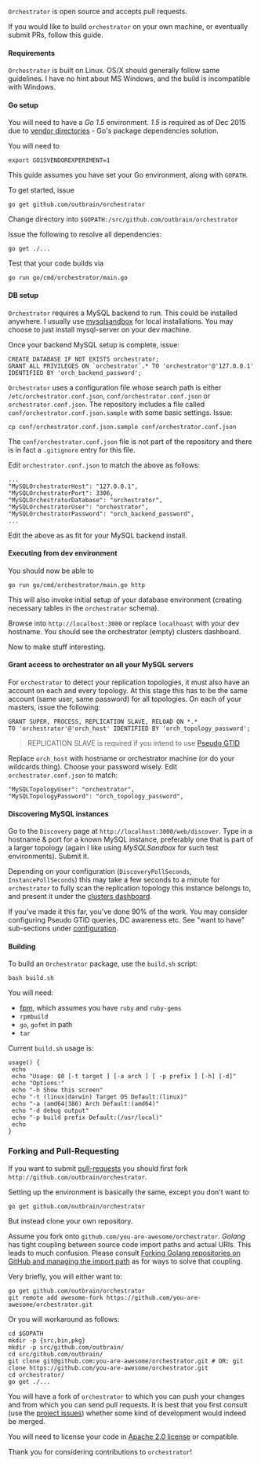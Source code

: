 `Orchestrator` is open source and accepts pull requests.

If you would like to build `orchestrator` on your own machine, or eventually submit PRs, follow this guide.

#### Requirements

`Orchestrator` is built on Linux. OS/X should generally follow same guidelines. I have no hint about MS Windows, and the
build is incompatible with Windows.

#### Go setup

You will need to have a *Go 1.5* environment. *1.5* is required as of Dec 2015 due to [vendor directories](https://golang.org/cmd/go/#hdr-Vendor_Directories) - Go's package dependencies solution.

You will need to

	export GO15VENDOREXPERIMENT=1

This guide assumes you have set your Go environment, along with `GOPATH`.

To get started, issue

	go get github.com/outbrain/orchestrator

Change directory into `$GOPATH:/src/github.com/outbrain/orchestrator`

Issue the following to resolve all dependencies:

	go get ./...

Test that your code builds via

	go run go/cmd/orchestrator/main.go

#### DB setup

`Orchestrator` requires a MySQL backend to run. This could be installed anywhere. I usually use [mysqlsandbox](http://mysqlsandbox.net/) for local installations. You may choose to just install mysql-server on your dev machine.

Once your backend MySQL setup is complete, issue:

    CREATE DATABASE IF NOT EXISTS orchestrator;
    GRANT ALL PRIVILEGES ON `orchestrator`.* TO 'orchestrator'@'127.0.0.1'
    IDENTIFIED BY 'orch_backend_password';

`Orchestrator` uses a configuration file whose search path is either `/etc/orchestrator.conf.json`,  `conf/orchestrator.conf.json` or `orchestrator.conf.json`.
The repository includes a file called `conf/orchestrator.conf.json.sample` with some basic settings. Issue:

	cp conf/orchestrator.conf.json.sample conf/orchestrator.conf.json

The `conf/orchestrator.conf.json` file is not part of the repository and there is in fact a `.gitignore` entry for this file.

Edit `orchestrator.conf.json` to match the above as follows:

    ...
    "MySQLOrchestratorHost": "127.0.0.1",
    "MySQLOrchestratorPort": 3306,
    "MySQLOrchestratorDatabase": "orchestrator",
    "MySQLOrchestratorUser": "orchestrator",
    "MySQLOrchestratorPassword": "orch_backend_password",
    ...

Edit the above as as fit for your MySQL backend install.

#### Executing from dev environment

You should now be able to

	go run go/cmd/orchestrator/main.go http

This will also invoke initial setup of your database environment (creating necessary tables in the `orchestrator` schema).

Browse into `http://localhost:3000` or replace `localhoast` with your dev hostname. You should see the orchestrator (empty) clusters dashboard.

Now to make stuff interesting.

#### Grant access to orchestrator on all your MySQL servers
For `orchestrator` to detect your replication topologies, it must also have an account on each and every topology. At this stage this has to be the
same account (same user, same password) for all topologies. On each of your masters, issue the following:

    GRANT SUPER, PROCESS, REPLICATION SLAVE, RELOAD ON *.*
    TO 'orchestrator'@'orch_host' IDENTIFIED BY 'orch_topology_password';

> REPLICATION SLAVE is required if you intend to use [Pseudo GTID](#pseudo-gtid)

Replace `orch_host` with hostname or orchestrator machine (or do your wildcards thing). Choose your password wisely. Edit `orchestrator.conf.json` to match:

    "MySQLTopologyUser": "orchestrator",
    "MySQLTopologyPassword": "orch_topology_password",

#### Discovering MySQL instances

Go to the `Discovery` page at `http://localhost:3000/web/discover`. Type in a hostname & port for a known MySQL instance, preferably one that is part of a larger topology (again I like using _MySQLSandbox_ for such test environments). Submit it.

Depending on your configuration (`DiscoveryPollSeconds`, `InstancePollSeconds`) this may take a few seconds to a minute for
`orchestrator` to fully scan the replication topology this instance belongs to, and present it under the [clusters dashboard](http://localhost:3000/web/clusters/).

If you've made it this far, you've done 90% of the work. You may consider configuring Pseudo GTID queries, DC awareness etc. See
"want to have" sub-sections under [configuration](Orchestrator-Manual#configuration).


#### Building

To build an `Orchestrator` package, use the `build.sh` script:

	bash build.sh

You will need:

 - [fpm](https://github.com/jordansissel/fpm), which assumes you have `ruby` and `ruby-gems`
 - `rpmbuild`
 - `go`, `gofmt` in path
 - `tar`

 Current `build.sh` usage is:

 ```
 usage() {
  echo
  echo "Usage: $0 [-t target ] [-a arch ] [ -p prefix ] [-h] [-d]"
  echo "Options:"
  echo "-h Show this screen"
  echo "-t (linux|darwin) Target OS Default:(linux)"
  echo "-a (amd64|386) Arch Default:(amd64)"
  echo "-d debug output"
  echo "-p build prefix Default:(/usr/local)"
  echo
}
```

### Forking and Pull-Requesting

If you want to submit [pull-requests](https://help.github.com/articles/using-pull-requests/) you should first fork `http://github.com/outbrain/orchestrator`.

Setting up the environment is basically the same, except you don't want to

	go get github.com/outbrain/orchestrator

But instead clone your own repository.

Assume you fork onto `github.com/you-are-awesome/orchestrator`. _Golang_ has tight coupling between source code import paths and actual URIs. This leads to much confusion. Please consult [Forking Golang repositories on GitHub and managing the import path](http://code.openark.org/blog/development/forking-golang-repositories-on-github-and-managing-the-import-path) as for ways to solve
that coupling.

Very briefly, you will either want to:

	go get github.com/outbrain/orchestrator
	git remote add awesome-fork https://github.com/you-are-awesome/orchestrator.git

Or you will workaround as follows:

	cd $GOPATH
	mkdir -p {src,bin,pkg}
	mkdir -p src/github.com/outbrain/
	cd src/github.com/outbrain/
	git clone git@github.com:you-are-awesome/orchestrator.git # OR: git clone https://github.com/you-are-awesome/orchestrator.git
	cd orchestrator/
	go get ./...


You will have a fork of `orchestrator` to which you can push your changes and from which you can send pull requests.
It is best that you first consult (use the [project issues](https://github.com/outbrain/orchestrator/issues)) whether some kind of development would indeed be merged.

You will need to license your code in [Apache 2.0 license](http://www.apache.org/licenses/LICENSE-2.0) or compatible.

Thank you for considering contributions to `orchestrator`!
